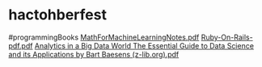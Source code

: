 # hactohberfest
#programmingBooks
[MathForMachineLearningNotes.pdf](https://github.com/naahi-rihan/hactohberfest/files/7448844/MathForMachineLearningNotes.pdf)
[Ruby-On-Rails-pdf.pdf](https://github.com/naahi-rihan/hactohberfest/files/7448846/Ruby-On-Rails-pdf.pdf)
[Analytics in a Big Data World The Essential Guide to Data Science and its Applications by Bart Baesens (z-lib.org).pdf](https://github.com/naahi-rihan/hactohberfest/files/7448847/Analytics.in.a.Big.Data.World.The.Essential.Guide.to.Data.Science.and.its.Applications.by.Bart.Baesens.z-lib.org.pdf)
